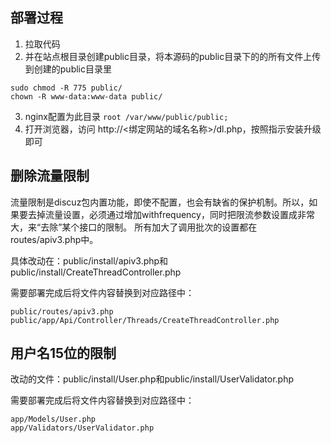 ## 部署过程
1. 拉取代码
2. 并在站点根目录创建public目录，将本源码的public目录下的的所有文件上传到创建的public目录里
```shell
sudo chmod -R 775 public/
chown -R www-data:www-data public/
```
3. nginx配置为此目录
`root /var/www/public/public;`
4. 打开浏览器，访问 http://<绑定网站的域名名称>/dl.php，按照指示安装升级即可




## 删除流量限制
流量限制是discuz包内置功能，即使不配置，也会有缺省的保护机制。所以，如果要去掉流量设置，必须通过增加withfrequency，同时把限流参数设置成非常大，来“去除”某个接口的限制。 所有加大了调用批次的设置都在routes/apiv3.php中。

具体改动在：public/install/apiv3.php和public/install/CreateThreadController.php

需要部署完成后将文件内容替换到对应路径中：
```text
public/routes/apiv3.php
public/app/Api/Controller/Threads/CreateThreadController.php
```

## 用户名15位的限制
改动的文件：public/install/User.php和public/install/UserValidator.php

需要部署完成后将文件内容替换到对应路径中：
```text
app/Models/User.php
app/Validators/UserValidator.php
```
